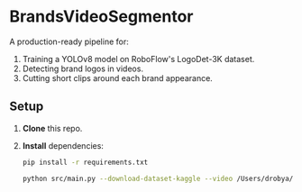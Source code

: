 # BrandsVideoSegmentor

A production-ready pipeline for:
1. Training a YOLOv8 model on RoboFlow's LogoDet-3K dataset.
2. Detecting brand logos in videos.
3. Cutting short clips around each brand appearance.

## Setup

1. **Clone** this repo.
2. **Install** dependencies:

   ```bash
   pip install -r requirements.txt
   ```

   ```bash
   python src/main.py --download-dataset-kaggle --video /Users/drobya/Downloads/index0-2.ts
   ```